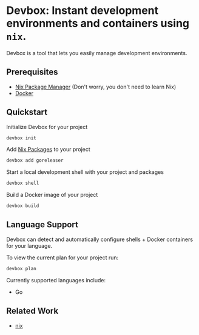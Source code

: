 # Devbox: Instant development environments and containers using `nix`.

Devbox is a tool that lets you easily manage development environments.

## Prerequisites
* [Nix Package Manager](https://nixos.org/download.html) (Don't worry, you don't need to learn Nix)
* [Docker](https://docs.docker.com/engine/install/)

## Quickstart

Initialize Devbox for your project
```bash
devbox init
```

Add [Nix Packages](https://search.nixos.org/packages) to your project
```bash
devbox add goreleaser
```

Start a local development shell with your project and packages
```bash
devbox shell
```

Build a Docker image of your project
```bash
devbox build
```
## Language Support

Devbox can detect and automatically configure shells + Docker containers for your language. 

To view the current plan for your project run: 
```bash
devbox plan
```
Currently supported languages include: 
* Go

## Related Work

- [nix](https://nixos.org/)
